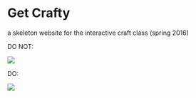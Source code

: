 # Get Crafty

a skeleton website for the interactive craft class (spring 2016)

DO NOT:

![](https://media.giphy.com/media/E2USislQIlsfm/giphy.gif)

DO: 

![](https://media.giphy.com/media/Fc1jzPB0zTpGU/giphy.gif)
